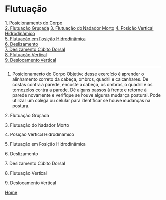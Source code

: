 # Flutuação

[1. Posicionamento do Corpo](#1)   
[2. Flutuação Grupada](#2)
[3. Flutuação do Nadador Morto](#3)
[4. Posição Vertical Hidrodinâmico](#4)   
[5. Flutuação em Posição Hidrodinâmica](#5)   
[6. Deslizamento](#6)   
[7. Desizamento Cúbito Dorsal](#7)   
[8. Flutuação Vertical](#8)   
[9. Deslocamento Vertical](#9)   

---

<a id="1"></a>
1. Posicionamento do Corpo
Objetivo desse exercício é aprender o alinhamento correto da cabeça, ombros, quadril e calcanhares. De costas contra a parede, encoste a cabeça, os ombros, o quadril e os tornozelos contra a parede. Dê alguns passos à frente e retorne à parede novamente e verifique se houve alguma mudança postural. Pode utilizar um colega ou celular para identificar se houve mudanças na postura.

<a id="2"></a>
2. Flutuação Grupada

<a id="3"></a>
3. Flutuação do Nadador Morto

<a id="4"></a>
4. Posição Vertical Hidrodinâmico

<a id="5"></a>
5. Flutuação em Posição Hidrodinâmica

<a id="6"></a>
6. Deslizamento

<a id="7"></a>
7. Desizamento Cúbito Dorsal

<a id="8"></a>
8. Flutuação Vertical

<a id="9"></a>
9. Deslocamento Vertical

[Home](../README.md)
